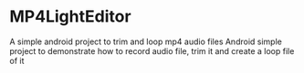 # MP4LightEditor
A simple android project to trim and loop mp4 audio files
Android simple project to demonstrate how to record audio file, trim it and create a loop file of it

